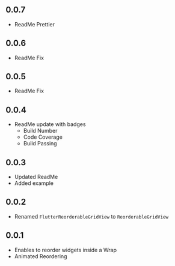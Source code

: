 ## 0.0.7
* ReadMe Prettier

## 0.0.6
* ReadMe Fix

## 0.0.5
* ReadMe Fix

## 0.0.4
* ReadMe update with badges
  - Build Number
  - Code Coverage
  - Build Passing

## 0.0.3
* Updated ReadMe
* Added example

## 0.0.2
* Renamed `FlutterReorderableGridView` to `ReorderableGridView`

## 0.0.1

* Enables to reorder widgets inside a Wrap
* Animated Reordering


